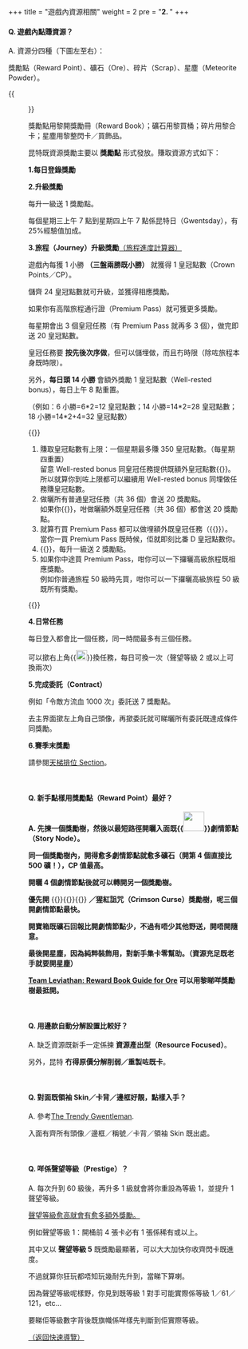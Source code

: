+++
title = "遊戲內資源相關"
weight = 2
pre = "<b>2. </b>"
+++

#### Q. 遊戲內點賺資源？

A. 資源分四種（下圖左至右）：

獎勵點（Reward Point）、礦石（Ore）、碎片（Scrap）、星塵（Meteorite Powder）。

{{<figure src="/LIHKG-Gwent-guide/resources.png">}}

獎勵點用黎開獎勵冊（Reward Book）；礦石用黎買桶；碎片用黎合卡；星塵用黎整閃卡／買飾品。

昆特既資源獎勵主要以 **獎勵點** 形式發放。賺取資源方式如下：

**1.每日登錄獎勵**

**2.升級獎勵**

每升一級送 1 獎勵點。

每個星期三上午 7 點到星期四上午 7 點係昆特日（Gwentsday），有 25%經驗值加成。

**3.旅程（Journey）升級獎勵**[（旅程進度計算器）](https://trendygwentleman.com/journey/)

遊戲內每獲 1 小勝 **（三盤兩勝既小勝）** 就獲得 1 皇冠點數（Crown Points／CP）。

儲齊 24 皇冠點數就可升級，並獲得相應獎勵。

如果你有高階旅程通行證（Premium Pass）就可獲更多獎勵。

每星期會出 3 個皇冠任務（有 Premium Pass 就再多 3 個），做完即送 20 皇冠點數。

皇冠任務要 **按先後次序做**，但可以儲埋做，而且冇時限（除咗旅程本身既時限）。

另外，**每日頭 14 小勝** 會額外獎勵 1 皇冠點數（Well-rested bonus），每日上午 8 點重置。

（例如：6 小勝=6\*2=12 皇冠點數；14 小勝=14\*2=28 皇冠點數；18 小勝=14\*2+4=32 皇冠點數）

{{<expand2 title="（更多資訊）">}}

1. 賺取皇冠點數有上限：一個星期最多賺 350 皇冠點數。（每星期四重置）
   <br/>
   留意 Well-rested bonus 同皇冠任務提供既額外皇冠點數{{<class name="bold" text="唔計入呢個上限">}}。
   <br/>
   所以就算你到咗上限都可以繼續用 Well-rested bonus 同埋做任務賺皇冠點數。
   <br/>
2. 做曬所有普通皇冠任務（共 36 個）會送 20 獎勵點。
   <br/>
   如果你{{<class name="bold" text="買咗 Premium Pass">}}，咁做曬額外既皇冠任務（共 36 個）都會送 20 獎勵點。
   <br/>
3. 就算冇買 Premium Pass 都可以做埋額外既皇冠任務（{{<class name="bold" text="但冇皇冠點數獎勵">}}）。
   <br/>
   當你一買 Premium Pass 既時候，佢就即刻比番 D 皇冠點數你。
   <br/>
4. {{<class name="bold" text="100 級後可以繼續升級">}}，每升一級送 2 獎勵點。
   <br/>
5. 如果你中途買 Premium Pass，咁你可以一下攞曬高級旅程既相應獎勵。
   <br/>
   例如你普通旅程 50 級時先買，咁你可以一下攞曬高級旅程 50 級既所有獎勵。

{{</expand2>}}

**4.日常任務**

每日登入都會比一個任務，同一時間最多有三個任務。

可以撳右上角{{<img width=21.67px height=20.00px src="/LIHKG-Gwent-guide/reload.png">}}換任務，每日可換一次（聲望等級 2 或以上可換兩次）

**5.完成委託（Contract）**

例如「令敵方流血 1000 次」委託送 7 獎勵點。

去主界面撳左上角自己頭像，再撳委託就可睇曬所有委託既達成條件同獎勵。

**6.賽季末獎勵**

請參閱[天梯排位 Section](../ladderranking/#一個賽季結束後所有-打過至少一場-rank-既玩家都會獲得獎勵點)。

&nbsp;

#### Q. 新手點樣用獎勵點（Reward Point）最好？

**A. 先揀一個獎勵樹，然後以最短路徑開曬入面既{{<img width=41.54px height=38.50px src="/LIHKG-Gwent-guide/scroll.png">}}劇情節點（Story Node）。**

**同一個獎勵樹內，開得愈多劇情節點就愈多礦石（開第 4 個直接比 500 礦！），CP 值最高。**

**開曬 4 個劇情節點後就可以轉開另一個獎勵樹。**

**優先開** {{<class name="ST" text="松鼠黨">}}{{<class name="bold" text="／">}}{{<class name="SK" text="史凱利格">}} **／猩紅詛咒（Crimson Curse）獎勵樹，呢三個開劇情節點最快。**

**開寶箱既礦石回報比開劇情節點少，不過有唔少其他野送，開唔開隨意。**

**最後開星塵，因為純粹裝飾用，對新手集卡零幫助。（資源充足既老手就要開星塵）**

**[Team Leviathan: Reward Book Guide for Ore](https://docs.google.com/spreadsheets/d/15O7TL1NPNliouDGCu-IK7Kw7OkFZ9VLxzI4wfJd5u1g/edit?usp=sharing) 可以用黎睇咩獎勵樹最抵開。**

&nbsp;

#### Q. 用邊款自動分解設置比較好？

A. 缺乏資源既新手一定係揀 **資源產出型（Resource Focused）**。

另外，昆特 **冇得原價分解削弱／重製咗既卡**。

&nbsp;

#### Q. 對面既領袖 Skin／卡背／邊框好靚，點樣入手？

A. 參考[The Trendy Gwentleman](https://trendygwentleman.com/cosmetics/).

入面有齊所有頭像／邊框／稱號／卡背／領袖 Skin 既出處。

&nbsp;

#### Q. 咩係聲望等級（Prestige）？

A. 每次升到 60 級後，再升多 1 級就會將你重設為等級 1，並提升 1 聲望等級。

[聲望等級愈高就會有愈多額外獎勵。](https://www.reddit.com/r/gwent/wiki/prestige)

例如聲望等級 1：開桶前 4 張卡必有 1 張係稀有或以上。

其中又以 **聲望等級 5** 既獎勵最顯著，可以大大加快你收齊閃卡既進度。

不過就算你狂玩都唔知玩幾耐先升到，當睇下算喇。

因為聲望等級呢樣野，你見到既等級 1 對手可能實際係等級 1／61／121，etc...

要睇佢等級數字背後既旗幟係咩樣先判斷到佢實際等級。

[（返回快速導覽）](../#quicknav)
